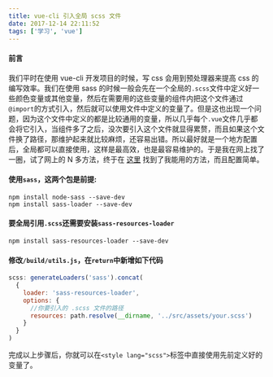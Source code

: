```yaml
---
title: vue-cli 引入全局 scss 文件
date: 2017-12-14 22:11:52
tags: ['学习', 'vue']
---
```

#### 前言
我们平时在使用 vue-cli 开发项目的时候，写 css 会用到预处理器来提高 css 的编写效率。我们在使用 sass 的时候一般会先在一个全局的`.scss`文件中定义好一些颜色变量或其他变量，然后在需要用的这些变量的组件内把这个文件通过`@import`的方式引入，然后就可以使用文件中定义的变量了。但是这也出现一个问题，因为这个文件中定义的都是比较通用的变量，所以几乎每个`.vue`文件几乎都会将它引入，当组件多了之后，没次要引入这个文件就显得累赘，而且如果这个文件换了路径，那维护起来就比较麻烦，还容易出错。所以最好就是一个地方配置后，全局都可以直接使用，这样是最高效，也是最容易维护的。于是我在网上找了一圈，试了网上的 N 多方法，终于在 [这里](https://segmentfault.com/q/1010000008731809) 找到了我能用的方法，而且配置简单。
<!--more-->
#### 使用`sass`，这两个包是前提:
```
npm install node-sass --save-dev
npm install sass-loader --save-dev
```
#### 要全局引用`.scss`还需要安装`sass-resources-loader`
```
npm install sass-resources-loader --save-dev
```
#### 修改`/build/utils.js`，在`return`中新增如下代码
```javascript
scss: generateLoaders('sass').concat(
  {
    loader: 'sass-resources-loader',
    options: {
      //你要引入的 .scss 文件的路径
      resources: path.resolve(__dirname, '../src/assets/your.scss')
    }
  }
)
```
完成以上步骤后，你就可以在`<style lang="scss">`标签中直接使用先前定义好的变量了。
